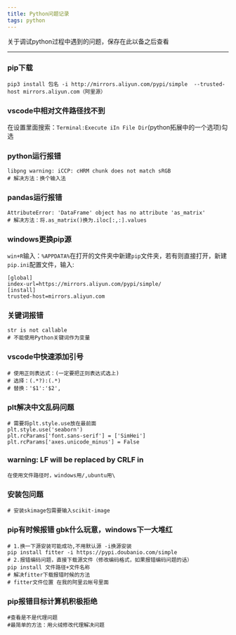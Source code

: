 ```yaml
---
title: Python问题记录
tags: python
---
```


关于调试python过程中遇到的问题，保存在此以备之后查看

<!--more-->

---

### pip下载

```shell
pip3 install 包名 -i http://mirrors.aliyun.com/pypi/simple  --trusted-host mirrors.aliyun.com（阿里源）
```

### vscode中相对文件路径找不到

在设置里面搜索：`Terminal:Execute iIn File Dir`(python拓展中的一个选项)勾选

### python运行报错

```shell
libpng warning: iCCP: cHRM chunk does not match sRGB
# 解决方法：换个输入法
```

### pandas运行报错

```shell
AttributeError: 'DataFrame' object has no attribute 'as_matrix'
# 解决方法：将.as_matrix()换为.iloc[:,:].values
```

### windows更换pip源

`win+R`输入：`%APPDATA%`在打开的文件夹中新建`pip`文件夹，若有则直接打开，新建`pip.ini`配置文件，输入:

```shell
[global]
index-url=https://mirrors.aliyun.com/pypi/simple/
[install]
trusted-host=mirrors.aliyun.com
```

### 关键词报错

```shell
str is not callable
# 不能使用Python关键词作为变量
```

### vscode中快速添加引号

```shell
# 使用正则表达式：(一定要把正则表达式选上)
# 选择：(.*?):(.*)
# 替换：'$1':'$2',
```

### plt解决中文乱码问题

```shell
# 需要将plt.style.use放在最前面
plt.style.use('seaborn')
plt.rcParams['font.sans-serif'] = ['SimHei']
plt.rcParams['axes.unicode_minus'] = False
```

### warning: LF will be replaced by CRLF in

```shell
在使用文件路径时，windows用/,ubuntu用\
```

### 安装包问题

```shell
# 安装skimage包需要输入scikit-image
```

### pip有时候报错 gbk什么玩意，windows下一大堆红

```shell
# 1.换一下源安装可能成功,不用默认源 -i换源安装
pip install fitter -i https://pypi.doubanio.com/simple
# 2.报错编码问题，直接下载源文件（修改编码格式，如果报错编码问题的话）
pip install 文件路径+文件名称
# 解决fitter下载报错时候的方法
# fitter文件位置 在我的阿里云帐号里面
```

### pip报错目标计算机积极拒绝

```shell
#查看是不是代理问题
#最简单的方法：用火绒修改代理解决问题
```

